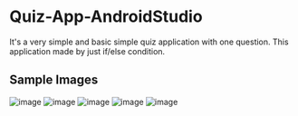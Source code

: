 # Quiz-App-AndroidStudio
It's a very simple and basic simple quiz application with one question. This application made by just if/else condition.

## Sample Images
![image](https://user-images.githubusercontent.com/82176462/189211823-fad36a8f-b8e1-46ee-ab70-b37616523815.png) ![image](https://user-images.githubusercontent.com/82176462/189211852-581f86a8-378f-420d-ad17-58de9b323698.png) 
![image](https://user-images.githubusercontent.com/82176462/189212725-874789c8-6389-4c86-a2d0-b0bf179fa8bf.png)
![image](https://user-images.githubusercontent.com/82176462/189212742-abfed224-f16f-444a-bc1c-4e9e03542e22.png)
![image](https://user-images.githubusercontent.com/82176462/189212756-2d09a166-c18e-4642-8584-10b25f0eda85.png)


